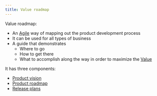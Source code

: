 ```yaml
---
title: Value roadmap
---
```

Value roadmap:
- An [Agile](danielesalvatore/.trash/agile.md) way of mapping out the product development process
- It can be used for all types of business
- A guide that demonstrates
	- Where to go
	- How to get there
	- What to accomplish along the way in order to maximize the [Value](danielesalvatore/project-management/agile-project-management/applying-agile/value.md)

It has three components:
- [Product vision](danielesalvatore/project-management/agile-project-management/scrum/product-vision.md)
- [Product roadmap](danielesalvatore/project-management/project-execution/product-roadmap.md)
- [Release plans](danielesalvatore/project-management/agile-project-management/applying-agile/release-plans.md)

